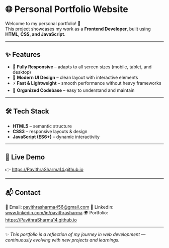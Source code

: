 # 🌐 Personal Portfolio Website  

Welcome to my personal portfolio! 🚀  
This project showcases my work as a **Frontend Developer**, built using **HTML, CSS, and JavaScript**.  

---

## ✨ Features  
- 📱 **Fully Responsive** – adapts to all screen sizes (mobile, tablet, and desktop)  
- 🎨 **Modern UI Design** – clean layout with interactive elements  
- ⚡ **Fast & Lightweight** – smooth performance without heavy frameworks  
- 📂 **Organized Codebase** – easy to understand and maintain  

---

## 🛠️ Tech Stack  
- **HTML5** – semantic structure  
- **CSS3** – responsive layouts & design  
- **JavaScript (ES6+)** – dynamic interactivity  

---

## 🚀 Live Demo  
👉 https://PavithraSharma14.github.io

---

## 📬 Contact  
📧 Email: pavithrasharma456@gmail.com
💼 LinkedIn: www.linkedin.com/in/pavithrasharma
🌍 Portfolio: https://PavithraSharma14.github.io

---

✨ *This portfolio is a reflection of my journey in web development — continuously evolving with new projects and learnings.*  
